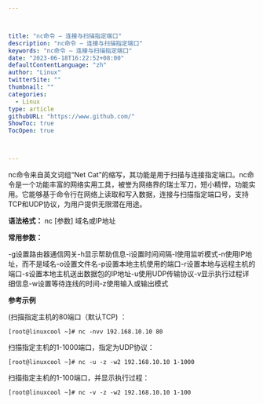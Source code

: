 ```yaml
---



title: "nc命令 – 连接与扫描指定端口"
description: "nc命令 – 连接与扫描指定端口"
keywords: "nc命令 – 连接与扫描指定端口"
date: "2023-06-18T16:22:52+08:00"
defaultContentLanguage: "zh"
author: "Linux"
twitterSite: ""
thumbnail: ""
categories:
  - Linux
type: article
githubURL: "https://www.github.com/"
ShowToc: true
TocOpen: true



---
```


nc命令来自英文词组“Net Cat”的缩写，其功能是用于扫描与连接指定端口。nc命令是一个功能丰富的网络实用工具，被誉为网络界的瑞士军刀，短小精悍，功能实用。它能够基于命令行在网络上读取和写入数据，连接与扫描指定端口号，支持TCP和UDP协议，为用户提供无限潜在用途。

**语法格式：** nc [参数] 域名或IP地址

**常用参数：**

-g设置路由器通信网关-h显示帮助信息-i设置时间间隔-l使用监听模式-n使用IP地址，而不是域名-o设置文件名-p设置本地主机使用的端口-r设置本地与远程主机的端口-s设置本地主机送出数据包的IP地址-u使用UDP传输协议-v显示执行过程详细信息-w设置等待连线的时间-z使用输入或输出模式

**参考示例**

(扫描指定主机的80端口（默认TCP) ：

```
[root@linuxcool ~]# nc -nvv 192.168.10.10 80
```

扫描指定主机的1-1000端口，指定为UDP协议：

```
[root@linuxcool ~]# nc -u -z -w2 192.168.10.10 1-1000
```

扫描指定主机的1-100端口，并显示执行过程：

```
[root@linuxcool ~]# nc -v -z -w2 192.168.10.10 1-100
```